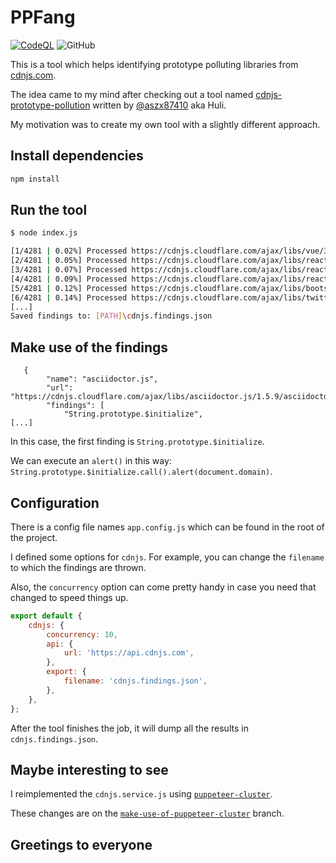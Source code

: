 # PPFang

[![CodeQL](https://github.com/acuciureanu/ppfang/actions/workflows/codeql-analysis.yml/badge.svg)](https://github.com/acuciureanu/ppfang/actions/workflows/codeql-analysis.yml) ![GitHub](https://img.shields.io/github/license/acuciureanu/ppfang)

This is a tool which helps identifying prototype polluting libraries from [cdnjs.com](https://cdnjs.com/).

The idea came to my mind after checking out a tool named [cdnjs-prototype-pollution](https://github.com/aszx87410/cdnjs-prototype-pollution)
written by [@aszx87410](https://github.com/aszx87410) aka Huli.

My motivation was to create my own tool with a slightly different approach.

## Install dependencies

```sh
npm install
```

## Run the tool

```sh
$ node index.js

[1/4281 | 0.02%] Processed https://cdnjs.cloudflare.com/ajax/libs/vue/3.2.38/vue.cjs.js ...
[2/4281 | 0.05%] Processed https://cdnjs.cloudflare.com/ajax/libs/react-is/18.2.0/umd/react-is.production.min.js ...
[3/4281 | 0.07%] Processed https://cdnjs.cloudflare.com/ajax/libs/react/18.2.0/umd/react.production.min.js ...
[4/4281 | 0.09%] Processed https://cdnjs.cloudflare.com/ajax/libs/react-dom/18.2.0/umd/react-dom.production.min.js ...
[5/4281 | 0.12%] Processed https://cdnjs.cloudflare.com/ajax/libs/bootstrap/5.2.0/js/bootstrap.min.js ...
[6/4281 | 0.14%] Processed https://cdnjs.cloudflare.com/ajax/libs/twitter-bootstrap/5.2.0/js/bootstrap.min.js ...
[...]
Saved findings to: [PATH]\cdnjs.findings.json
```

## Make use of the findings

```text
   {
        "name": "asciidoctor.js",
        "url": "https://cdnjs.cloudflare.com/ajax/libs/asciidoctor.js/1.5.9/asciidoctor.min.js",
        "findings": [
            "String.prototype.$initialize",
[...]
```

In this case, the first finding is `String.prototype.$initialize`.

We can execute an `alert()` in this way: `String.prototype.$initialize.call().alert(document.domain)`.

## Configuration

There is a config file names `app.config.js` which can be found in the root of the project.

I defined some options for `cdnjs`. For example, you can change the `filename` to which the findings are thrown.

Also, the `concurrency` option can come pretty handy in case you need that changed to speed things up.

```js
export default {
    cdnjs: {
        concurrency: 10,
        api: {
            url: 'https://api.cdnjs.com',
        },
        export: {
            filename: 'cdnjs.findings.json',
        },
    },
};
```

After the tool finishes the job, it will dump all the results in `cdnjs.findings.json`.

## Maybe interesting to see

I reimplemented the `cdnjs.service.js` using [`puppeteer-cluster`](https://github.com/thomasdondorf/puppeteer-cluster).

These changes are on the [`make-use-of-puppeteer-cluster`](https://github.com/acuciureanu/ppfang/tree/make-use-of-puppeteer-cluster) branch.

## Greetings to everyone
